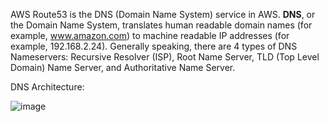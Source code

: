 AWS Route53 is the DNS (Domain Name System) service in AWS.
**DNS**, or the Domain Name System, translates human readable domain names (for example, www.amazon.com) to machine readable IP addresses (for example, 192.168.2.24).
Generally speaking, there are 4 types of DNS Nameservers: Recursive Resolver (ISP), Root Name Server, TLD (Top Level Domain) Name Server, and Authoritative Name Server.

DNS Architecture:

![image](https://github.com/user-attachments/assets/bc0722b4-3344-4a09-ab54-062bc244a57e)


